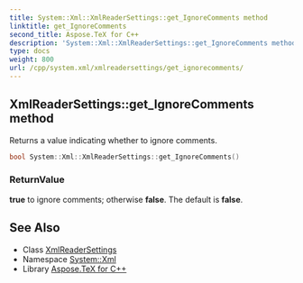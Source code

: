 ```yaml
---
title: System::Xml::XmlReaderSettings::get_IgnoreComments method
linktitle: get_IgnoreComments
second_title: Aspose.TeX for C++
description: 'System::Xml::XmlReaderSettings::get_IgnoreComments method. Returns a value indicating whether to ignore comments in C++.'
type: docs
weight: 800
url: /cpp/system.xml/xmlreadersettings/get_ignorecomments/
---
```

## XmlReaderSettings::get_IgnoreComments method


Returns a value indicating whether to ignore comments.

```cpp
bool System::Xml::XmlReaderSettings::get_IgnoreComments()
```


### ReturnValue

**true** to ignore comments; otherwise **false**. The default is **false**.

## See Also

* Class [XmlReaderSettings](../)
* Namespace [System::Xml](../../)
* Library [Aspose.TeX for C++](../../../)
